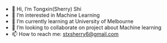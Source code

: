 - 👋 Hi, I’m Tongxin(Sherry) Shi
- 👀 I’m interested in Machine Learning
- 🌱 I’m currently learning at University of Melbourne
- 💞️ I’m looking to collaborate on project about Machine learning
- 📫 How to reach me: stxsherry6@gmail.com

<!---
sherryshi0323/sherryshi0323 is a ✨ special ✨ repository because its `README.md` (this file) appears on your GitHub profile.
You can click the Preview link to take a look at your changes.
--->
